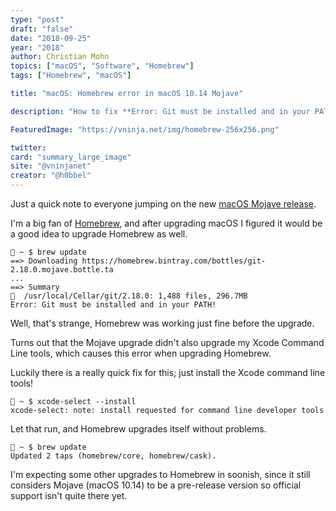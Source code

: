 ```yaml
---
type: "post"
draft: "false"
date: "2018-09-25"
year: "2018"
author: Christian Mohn
topics: ["macOS", "Software", "Homebrew"]
tags: ["Homebrew", "macOS"]

title: "macOS: Homebrew error in macOS 10.14 Mojave"

description: "How to fix **Error: Git must be installed and in your PATH!** with Homebrew in macOS 10.14 Mojave."

FeaturedImage: "https://vninja.net/img/homebrew-256x256.png"

twitter:
card: "summary_large_image"
site: "@vninjanet"
creator: "@h0bbel" 
---
```

Just a quick note to everyone jumping on the new [macOS Mojave release](https://notesfrommwhite.net/2018/09/24/macos-mojave-now-ga/). 

I'm a big fan of [Homebrew](https://brew.sh), and after upgrading macOS I figured it would be a good idea to upgrade Homebrew as well.

```
 ~ $ brew update
==> Downloading https://homebrew.bintray.com/bottles/git-2.18.0.mojave.bottle.ta
...
==> Summary
🍺  /usr/local/Cellar/git/2.18.0: 1,488 files, 296.7MB
Error: Git must be installed and in your PATH!
```

Well, that's strange, Homebrew was working just fine before the upgrade. 

Turns out that the Mojave upgrade didn't also upgrade my Xcode Command Line tools, which causes this error when upgrading Homebrew. 

Luckily there is a really quick fix for this; just install the Xcode command line tools!

```
 ~ $ xcode-select --install
xcode-select: note: install requested for command line developer tools
```

Let that run, and Homebrew upgrades itself without problems.

```
 ~ $ brew update
Updated 2 taps (homebrew/core, homebrew/cask).
```

I'm expecting some other upgrades to Homebrew in soonish, since it still considers Mojave (macOS 10.14) to be a pre-release version so official support isn't quite there yet.